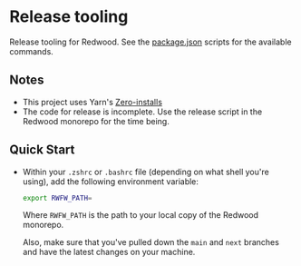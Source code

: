 # Release tooling

Release tooling for Redwood. See the [package.json](./package.json) scripts for the available commands.

## Notes

- This project uses Yarn's [Zero-installs](https://yarnpkg.com/features/caching#zero-installs)
- The code for release is incomplete. Use the release script in the Redwood monorepo for the time being.

## Quick Start

- Within your `.zshrc` or `.bashrc` file (depending on what shell you're using), add the following environment variable:

  ```bash
  export RWFW_PATH=
  ```

  Where `RWFW_PATH` is the path to your local copy of the Redwood monorepo.

  Also, make sure that you've pulled down the `main` and `next` branches and have the latest changes on your machine.
